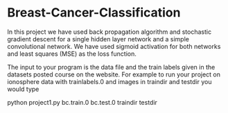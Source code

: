 # Breast-Cancer-Classification

In this project we have used back propagation algorithm and stochastic 
gradient descent for a single hidden layer network and a simple convolutional
network. We have used sigmoid activation for both networks and least squares (MSE)
as the loss function.

The input to your program is the data file and the train labels given in the datasets
posted course on the website. For example to run your project on ionosphere 
data with trainlabels.0 and images in traindir and testdir you would type

python project1.py bc.train.0 bc.test.0 traindir testdir
